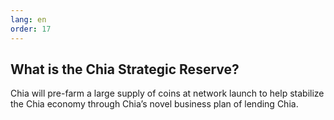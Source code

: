 ```yaml
---
lang: en
order: 17
---
```


What is the Chia Strategic Reserve?
-----------------------

Chia will pre-farm a large supply of coins at network launch to help stabilize the Chia economy through Chia’s novel business plan of lending Chia. 
